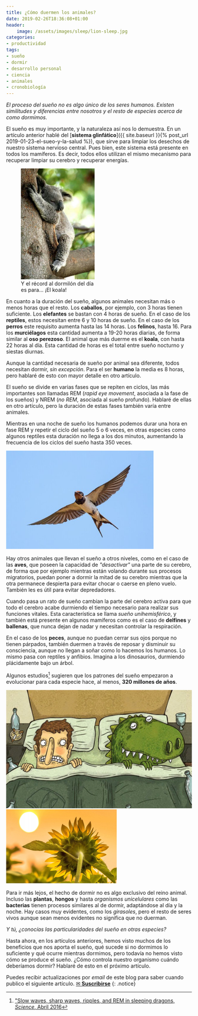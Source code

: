 ```yaml
---
title: ¿Cómo duermen los animales?
date: 2019-02-26T18:36:08+01:00
header:
    image: /assets/images/sleep/lion-sleep.jpg
categories:
- productividad
tags:
- sueño
- dormir
- desarrollo personal
- ciencia
- animales
- cronobiología
---
```


*El proceso del sueño no es algo único de los seres humanos. Existen similitudes y diferencias entre nosotros y el resto de especies acerca de como dormimos.*

El sueño es muy importante, y la naturaleza así nos lo demuestra. En un artículo anterior hablé del [**sistema glinfático**]({{ site.baseurl }}{% post_url 2019-01-23-el-sueo-y-la-salud %}), que sirve para limpiar los desechos de nuestro sistema nervioso central. Pues bien, este sistema está presente en todos los mamíferos. Es decir, todos ellos utilizan el mismo mecanismo para recuperar limpiar su cerebro y recuperar energías.

<figure style="width: 200px" class="align-right">
  <img src="/assets/images/sleep/koala-sleep.jpg" alt="Koala durmiendo">
  <figcaption>Y el récord al dormilón del día es para... ¡El koala!</figcaption>
</figure>

En cuanto a la duración del sueño, algunos animales necesitan más o menos horas que el resto. Los **caballos**, por ejemplo, con 3 horas tienen suficiente. Los **elefantes** se bastan con 4 horas de sueño. En el caso de los **reptiles**, estos necesitan entre 6 y 10 horas de sueño. En el caso de los **perros** este requisito aumenta hasta las 14 horas. Los **felinos**, hasta 16. Para los **murciélagos** esta cantidad aumenta a 19-20 horas diarias, de forma similar al **oso perezoso**. El animal que más duerme es el **koala**, con hasta 22 horas al día. Esta cantidad de horas es el total entre sueño nocturno y siestas diurnas.

Aunque la cantidad necesaria de sueño por animal sea diferente, todos necesitan dormir, *sin excepción*. Para el ser **humano** la media es 8 horas, pero hablaré de esto con mayor detalle en otro artículo.

El sueño se divide en varias fases que se repiten en ciclos, las más importantes son llamadas REM (*rapid eye movement*, asociada a la fase de los sueños) y NREM (*no REM*, asociada al sueño profundo). Hablaré de ellas en otro artículo, pero la duración de estas fases también varía entre animales.

Mientras en una noche de sueño los humanos podemos durar una hora en fase REM y repetir el ciclo del sueño 5 o 6 veces, en otras especies como algunos reptiles esta duración no llega a los dos minutos, aumentando la frecuencia de los ciclos del sueño hasta 350 veces.

<img src="/assets/images/sleep/golondrina.jpg" alt="Golondrina" style="width: 400px" class="align-left">

Hay otros animales que llevan el sueño a otros niveles, como en el caso de las **aves**, que poseen la capacidad de *"desactivar"* una parte de su cerebro, de forma que por ejemplo mientras están volando durante sus procesos migratorios, puedan poner a dormir la mitad de su cerebro mientras que la otra permanece despierta para evitar chocar o caerse en pleno vuelo. También les es útil para evitar depredadores.

Cuando pasa un rato de sueño cambian la parte del cerebro activa para que todo el cerebro acabe durmiendo el tiempo necesario para realizar sus funciones vitales. Esta característica se llama *sueño unihemisférico*, y también está presente en algunos mamíferos como es el caso de **delfines** y **ballenas**, que nunca dejan de nadar y necesitan controlar la respiración.

En el caso de los **peces**, aunque no puedan cerrar sus ojos porque no tienen párpados, también duermen a través de reposar y disminuir su consciencia, aunque no llegan a soñar como lo hacemos los humanos. Lo mismo pasa con reptiles y anfibios. Imagina a los dinosaurios, durmiendo plácidamente bajo un árbol.

Algunos estudios[^1] sugieren que los patrones del sueño empezaron a evolucionar para cada especie hace, al menos, **320 millones de años**.

[^1]: ["Slow waves, sharp waves, ripples, and REM in sleeping dragons, *Science*, Abril 2016](http://science.sciencemag.org/content/352/6285/590)

<img src="/assets/images/sleep/dino-sleep.png">

<img src="/assets/images/sleep/girasol.jpg" alt="Girasol" style="width: 300px" class="align-left">

Para ir más lejos, el hecho de dormir no es algo exclusivo del reino animal. Incluso las **plantas**, **hongos** y hasta *organismos unicelulares* como las **bacterias** tienen procesos similares al de dormir, adaptándose al día y la noche. Hay casos muy evidentes, como los *girasoles*, pero el resto de seres vivos aunque sean menos evidentes no significa que no duerman.

*Y tú, ¿conocías las particularidades del sueño en otras especies?*

Hasta ahora, en los artículos anteriores, hemos visto muchos de los beneficios que nos aporta el sueño, qué sucede si no dormimos lo suficiente y qué ocurre mientras dormimos, pero todavía no hemos visto cómo se produce el sueño. ¿Cómo controla nuestro organismo cuándo deberíamos dormir? Hablaré de esto en el próximo artículo.

Puedes recibir actualizaciones por _email_ de este blog para saber cuando publico el siguiente artículo.
<a href="#" id="subscribe-intro" class="btn center">✉ <b>Suscribirse</b></a>
{: .notice}